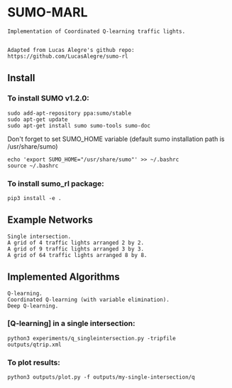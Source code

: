 # SUMO-MARL

```
Implementation of Coordinated Q-learning traffic lights. 


Adapted from Lucas Alegre's github repo: https://github.com/LucasAlegre/sumo-rl
```

## Install

### To install SUMO v1.2.0:

```
sudo add-apt-repository ppa:sumo/stable
sudo apt-get update
sudo apt-get install sumo sumo-tools sumo-doc 
```
Don't forget to set SUMO_HOME variable (default sumo installation path is /usr/share/sumo)
```
echo 'export SUMO_HOME="/usr/share/sumo"' >> ~/.bashrc
source ~/.bashrc
```

### To install sumo_rl package:
```
pip3 install -e .
```

## Example Networks
```
Single intersection.
A grid of 4 traffic lights arranged 2 by 2.
A grid of 9 traffic lights arranged 3 by 3.
A grid of 64 traffic lights arranged 8 by 8.
```

## Implemented Algorithms
```
Q-learning.
Coordinated Q-learning (with variable elimination).
Deep Q-learning.
```


### [Q-learning] in a single intersection:
```
python3 experiments/q_singleintersection.py -tripfile outputs/qtrip.xml
```

### To plot results:
```
python3 outputs/plot.py -f outputs/my-single-intersection/q
```

